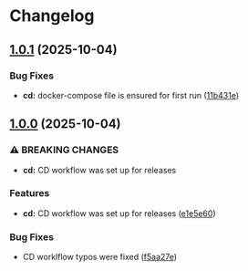 # Changelog

## [1.0.1](https://github.com/websavva/shortqix/compare/v1.0.0...v1.0.1) (2025-10-04)


### Bug Fixes

* **cd:** docker-compose file is ensured for first run ([11b431e](https://github.com/websavva/shortqix/commit/11b431eb7478ba5764f8f61639684405d9ef969d))

## [1.0.0](https://github.com/websavva/shortqix/compare/v0.0.1...v1.0.0) (2025-10-04)


### ⚠ BREAKING CHANGES

* **cd:** CD workflow was set up for releases

### Features

* **cd:** CD workflow was set up for releases ([e1e5e60](https://github.com/websavva/shortqix/commit/e1e5e6052d542c60f69c6f638ade9551352a12e9))


### Bug Fixes

* CD worklflow typos were fixed ([f5aa27e](https://github.com/websavva/shortqix/commit/f5aa27ee1053dd19b62cd82e339486b5d7ec2645))
